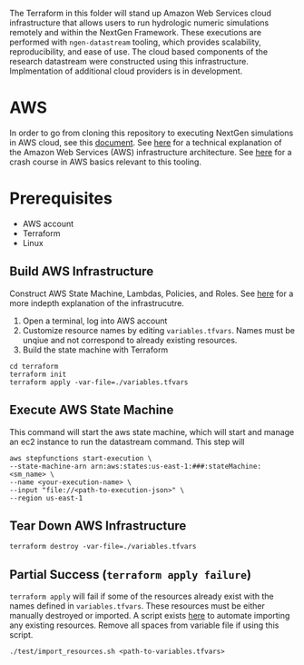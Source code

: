 The Terraform in this folder will stand up Amazon Web Services cloud infrastructure that allows users to run hydrologic numeric simulations remotely and within the NextGen Framework. These executions are performed with `ngen-datastream` tooling, which provides scalability, reproducibility, and ease of use. The cloud based components of the research datastream were constructed using this infrastructure. Implmentation of additional cloud providers is in development.

# AWS
In order to go from cloning this repository to executing NextGen simulations in AWS cloud, see this [document](https://github.com/CIROH-UA/ngen-datastream/blob/main/research_datastream/terraform/GETTING_STARTED.md).
See [here](https://github.com/CIROH-UA/ngen-datastream/blob/main/research_datastream/terraform/ARCHITECTURE.md) for a technical explanation of the Amazon Web Services (AWS) infrastructure architecture. See [here](https://github.com/CIROH-UA/ngen-datastream/blob/main/research_datastream/terraform/AWS_BASICS.md) for a crash course in AWS basics relevant to this tooling.

# Prerequisites
* AWS account
* Terraform
* Linux

## Build AWS Infrastructure
Construct AWS State Machine, Lambdas, Policies, and Roles. See [here](https://github.com/CIROH-UA/ngen-datastream/blob/main/research_datastream/terraform/ARCHITECTURE.md) for a more indepth explanation of the infrastrucutre.
1) Open a terminal, log into AWS account
2) Customize resource names by editing `variables.tfvars`. Names must be unqiue and not correspond to already existing resources.
3) Build the state machine with Terraform
```
cd terraform
terraform init
terraform apply -var-file=./variables.tfvars
```

## Execute AWS State Machine
This command will start the aws state machine, which will start and manage an ec2 instance to run the datastream command. This step will
```
aws stepfunctions start-execution \
--state-machine-arn arn:aws:states:us-east-1:###:stateMachine:<sm_name> \
--name <your-execution-name> \
--input "file://<path-to-execution-json>" \
--region us-east-1
```

## Tear Down AWS Infrastructure
```
terraform destroy -var-file=./variables.tfvars
```

## Partial Success (`terraform apply failure`)
`terraform apply` will fail if some of the resources already exist with the names defined in `variables.tfvars`. These resources must be either manually destroyed or imported. A script exists [here](https://github.com/CIROH-UA/ngen-datastream/blob/main/research_datastream/research_datastream/scripts/import_resources.sh) to automate importing any existing resources. Remove all spaces from variable file if using this script.
```
./test/import_resources.sh <path-to-variables.tfvars>
```
